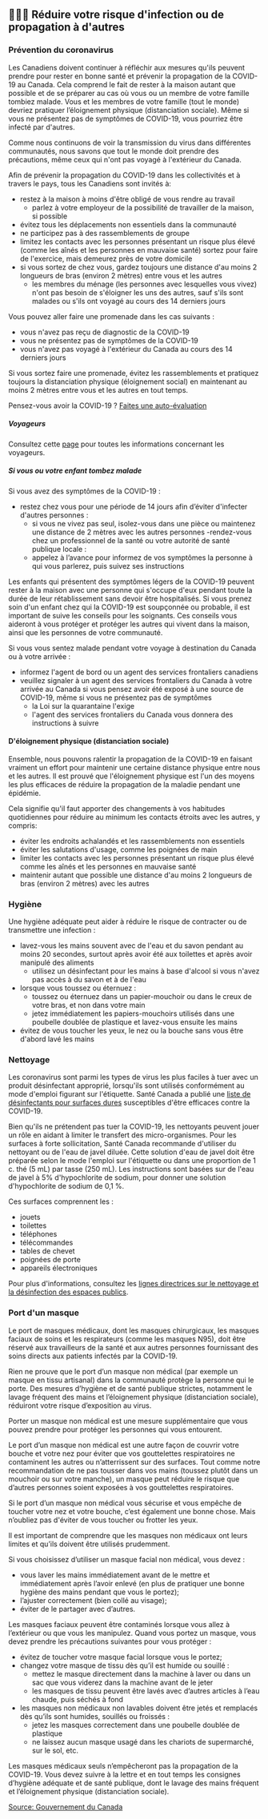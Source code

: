 ## 👨‍👩‍👧 Réduire votre risque d'infection ou de propagation à d'autres

### Prévention du coronavirus

Les Canadiens doivent continuer à réfléchir aux mesures qu'ils peuvent prendre pour rester en bonne santé et prévenir la propagation de la COVID-19 au Canada. Cela comprend le fait de rester à la maison autant que possible et de se préparer au cas où vous ou un membre de votre famille tombiez malade. Vous et les membres de votre famille (tout le monde) devriez pratiquer l’éloignement physique (distanciation sociale). Même si vous ne présentez pas de symptômes de COVID-19, vous pourriez être infecté par d'autres.

Comme nous continuons de voir la transmission du virus dans différentes communautés, nous savons que tout le monde doit prendre des précautions, même ceux qui n'ont pas voyagé à l'extérieur du Canada.

Afin de prévenir la propagation du COVID-19 dans les collectivités et à travers le pays, tous les Canadiens sont invités à:

- restez à la maison à moins d'être obligé de vous rendre au travail
  - parlez à votre employeur de la possibilité de travailler de la maison, si possible
- évitez tous les déplacements non essentiels dans la communauté
- ne participez pas à des rassemblements de groupe
- limitez les contacts avec les personnes présentant un risque plus élevé (comme les aînés et les personnes en mauvaise santé)
sortez pour faire de l'exercice, mais demeurez près de votre domicile
- si vous sortez de chez vous, gardez toujours une distance d'au moins 2 longueurs de bras (environ 2 mètres) entre vous et les autres
  - les membres du ménage (les personnes avec lesquelles vous vivez) n'ont pas besoin de s'éloigner les uns des autres, sauf s'ils sont malades ou s'ils ont voyagé au cours des 14 derniers jours
  
Vous pouvez aller faire une promenade dans les cas suivants :

- vous n'avez pas reçu de diagnostic de la COVID-19
- vous ne présentez pas de symptômes de la COVID-19
- vous n'avez pas voyagé à l'extérieur du Canada au cours des 14 derniers jours

Si vous sortez faire une promenade, évitez les rassemblements et pratiquez toujours la distanciation physique (éloignement social) en maintenant au moins 2 mètres entre vous et les autres en tout temps.

Pensez-vous avoir la COVID-19 ? [Faites une auto-évaluation](https://ca.thrive.health)

##### Voyageurs

Consultez cette [page](https://www.canada.ca/fr/sante-publique/services/maladies/2019-nouveau-coronavirus/derniers-conseils-sante-voyageurs.html) pour toutes les informations concernant les voyageurs.

##### Si vous ou votre enfant tombez malade

Si vous avez des symptômes de la COVID-19 :

- restez chez vous pour une période de 14 jours afin d’éviter d'infecter d'autres personnes :
  - si vous ne vivez pas seul, isolez-vous dans une pièce ou maintenez une distance de 2 mètres avec les autres personnes
    -rendez-vous chez un professionnel de la santé ou votre autorité de santé publique locale :
  - appelez à l’avance pour informez de vos symptômes la personne à qui vous parlerez, puis suivez ses instructions

Les enfants qui présentent des symptômes légers de la COVID-19 peuvent rester à la maison avec une personne qui s'occupe d'eux pendant toute la durée de leur rétablissement sans devoir être hospitalisés. Si vous prenez soin d'un enfant chez qui la COVID-19 est soupçonnée ou probable, il est important de suive les conseils pour les soignants. Ces conseils vous aideront à vous protéger et protéger les autres qui vivent dans la maison, ainsi que les personnes de votre communauté.

Si vous vous sentez malade pendant votre voyage à destination du Canada ou à votre arrivée :

- informez l'agent de bord ou un agent des services frontaliers canadiens
- veuillez signaler à un agent des services frontaliers du Canada à votre arrivée au Canada si vous pensez avoir été exposé à une source de COVID-19, même si vous ne présentez pas de symptômes
  - la Loi sur la quarantaine l'exige
  - l'agent des services frontaliers du Canada vous donnera des instructions à suivre

#### D'éloignement physique (distanciation sociale)

Ensemble, nous pouvons ralentir la propagation de la COVID-19 en faisant vraiment un effort pour maintenir une certaine distance physique entre nous et les autres. Il est prouvé que l'éloignement physique est l'un des moyens les plus efficaces de réduire la propagation de la maladie pendant une épidémie.

Cela signifie qu'il faut apporter des changements à vos habitudes quotidiennes pour réduire au minimum les contacts étroits avec les autres, y compris:

- éviter les endroits achalandés et les rassemblements non essentiels
- éviter les salutations d'usage, comme les poignées de main
- limiter les contacts avec les personnes présentant un risque plus élevé comme les aînés et les personnes en mauvaise santé
- maintenir autant que possible une distance d'au moins 2 longueurs de bras (environ 2 mètres) avec les autres

### Hygiène

Une hygiène adéquate peut aider à réduire le risque de contracter ou de transmettre une infection :

- lavez-vous les mains souvent avec de l'eau et du savon pendant au moins 20 secondes, surtout après avoir été aux toilettes et après avoir manipulé des aliments
  - utilisez un désinfectant pour les mains à base d'alcool si vous n'avez pas accès à du savon et à de l'eau
- lorsque vous toussez ou éternuez :
  - toussez ou éternuez dans un papier-mouchoir ou dans le creux de votre bras, et non dans votre main
  - jetez immédiatement les papiers-mouchoirs utilisés dans une poubelle doublée de plastique et lavez-vous ensuite les mains
- évitez de vous toucher les yeux, le nez ou la bouche sans vous être d'abord lavé les mains

### Nettoyage

Les coronavirus sont parmi les types de virus les plus faciles à tuer avec un produit désinfectant approprié, lorsqu'ils sont utilisés conformément au mode d'emploi figurant sur l'étiquette. Santé Canada a publié une [liste de désinfectants pour surfaces dures](https://www.canada.ca/fr/sante-canada/services/medicaments-produits-sante/desinfectants/covid-19/liste.html) susceptibles d'être efficaces contre la COVID-19.

Bien qu'ils ne prétendent pas tuer la COVID-19, les nettoyants peuvent jouer un rôle en aidant à limiter le transfert des micro-organismes. Pour les surfaces à forte sollicitation, Santé Canada recommande d'utiliser du nettoyant ou de l'eau de javel diluée. Cette solution d'eau de javel doit être préparée selon le mode l'emploi sur l'étiquette ou dans une proportion de 1 c. thé (5 mL) par tasse (250 mL). Les instructions sont basées sur de l'eau de javel à 5% d'hypochlorite de sodium, pour donner une solution d'hypochlorite de sodium de 0,1 %.

Ces surfaces comprennent les :

- jouets
- toilettes
- téléphones
- télécommandes
- tables de chevet
- poignées de porte
- appareils électroniques

Pour plus d'informations, consultez les [lignes directrices sur le nettoyage et la désinfection des espaces publics](https://www.canada.ca/fr/sante-publique/services/publications/maladies-et-affections/nettoyage-desinfection-espaces-publics.html).

### Port d'un masque

Le port de masques médicaux, dont les masques chirurgicaux, les masques faciaux de soins et les respirateurs (comme les masques N95), doit être réservé aux travailleurs de la santé et aux autres personnes fournissant des soins directs aux patients infectés par la COVID-19.

Rien ne prouve que le port d’un masque non médical (par exemple un masque en tissu artisanal) dans la communauté protège la personne qui le porte. Des mesures d’hygiène et de santé publique strictes, notamment le lavage fréquent des mains et l’éloignement physique (distanciation sociale), réduiront votre risque d’exposition au virus.

Porter un masque non médical est une mesure supplémentaire que vous pouvez prendre pour protéger les personnes qui vous entourent.

Le port d’un masque non médical est une autre façon de couvrir votre bouche et votre nez pour éviter que vos gouttelettes respiratoires ne contaminent les autres ou n’atterrissent sur des surfaces. Tout comme notre recommandation de ne pas tousser dans vos mains (toussez plutôt dans un mouchoir ou sur votre manche), un masque peut réduire le risque que d’autres personnes soient exposées à vos gouttelettes respiratoires. 

Si le port d’un masque non médical vous sécurise et vous empêche de toucher votre nez et votre bouche, c’est également une bonne chose. Mais n’oubliez pas d'éviter de vous toucher ou frotter les yeux.

Il est important de comprendre que les masques non médicaux ont leurs limites et qu’ils doivent être utilisés prudemment.

Si vous choisissez d’utiliser un masque facial non médical, vous devez :

- vous laver les mains immédiatement avant de le mettre et immédiatement après l’avoir enlevé (en plus de pratiquer une bonne hygiène des mains pendant que vous le portez);
- l’ajuster correctement (bien collé au visage);
- éviter de le partager avec d’autres.

Les masques faciaux peuvent être contaminés lorsque vous allez à l’extérieur ou que vous les manipulez. Quand vous portez un masque, vous devez prendre les précautions suivantes pour vous protéger :

- évitez de toucher votre masque facial lorsque vous le portez;
- changez votre masque de tissu dès qu’il est humide ou souillé :
  - mettez le masque directement dans la machine à laver ou dans un sac que vous viderez dans la machine avant de le jeter
  - les masques de tissu peuvent être lavés avec d’autres articles à l’eau chaude, puis séchés à fond
- les masques non médicaux non lavables doivent être jetés et remplacés dès qu’ils sont humides, souillés ou froissés :
  - jetez les masques correctement dans une poubelle doublée de plastique
  - ne laissez aucun masque usagé dans les chariots de supermarché, sur le sol, etc.

Les masques médicaux seuls n’empêcheront pas la propagation de la COVID-19. Vous devez suivre à la lettre et en tout temps les consignes d’hygiène adéquate et de santé publique, dont le lavage des mains fréquent et l’éloignement physique (distanciation sociale).

[Source: Gouvernement du Canada](https://www.canada.ca/fr/sante-publique/services/maladies/2019-nouveau-coronavirus/prevention-risques.html)
